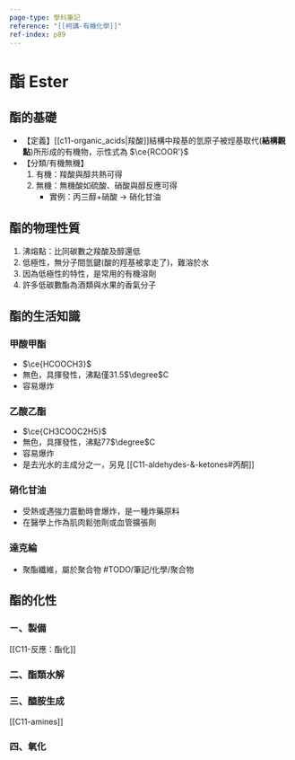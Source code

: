 ```yaml
---
page-type: 學科筆記
reference: "[[柯講-有機化學]]"
ref-index: p89
---
```

# 酯 Ester
## 酯的基礎
- 【定義】[[c11-organic_acids|羧酸]]結構中羧基的氫原子被烴基取代(**結構觀點**)所形成的有機物，示性式為 $\ce{RCOOR'}$
- 【分類/有機無機】
	1. 有機：羧酸與醇共熱可得
	2. 無機：無機酸如硫酸、硝酸與醇反應可得
		- 實例：丙三醇+硝酸 -> 硝化甘油

## 酯的物理性質
1. 沸熔點：比同碳數之羧酸及醇還低
2. 低極性，無分子間氫鍵(酸的羥基被拿走了)，難溶於水
3. 因為低極性的特性，是常用的有機溶劑
4. 許多低碳數酯為酒類與水果的香氣分子

## 酯的生活知識
### 甲酸甲酯
- $\ce{HCOOCH3}$
- 無色，具揮發性，沸點僅31.5$\degree$C
- 容易爆炸

### 乙酸乙酯
- $\ce{CH3COOC2H5}$
- 無色，具揮發性，沸點77$\degree$C
- 容易爆炸
- 是去光水的主成分之一，另見 [[C11-aldehydes-&-ketones#丙酮]]

### 硝化甘油
- 受熱或遇強力震動時會爆炸，是一種炸藥原料
- 在醫學上作為肌肉鬆弛劑或血管擴張劑

### 達克綸
- 聚酯纖維，屬於聚合物 #TODO/筆記/化學/聚合物

## 酯的化性
### ㄧ、製備
[[C11-反應：酯化]]
### 二、酯類水解

### 三、醯胺生成
[[C11-amines]]
### 四、氧化
